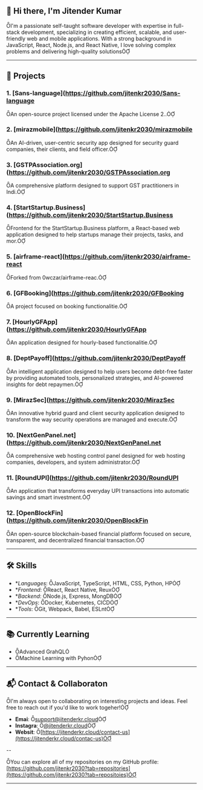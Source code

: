 
## 👋 Hi there, I'm Jitender Kumar
I'm a passionate self-taught software developer with expertise in full-stack development, specializing in creating efficient, scalable, and user-friendly web and mobile applications. With a strong background in JavaScript, React, Node.js, and React Native, I love solving complex problems and delivering high-quality solutions

---

## 🚀 Projects

### 1. [Sans-language](https://github.com/jitenkr2030/Sans-language
An open-source project licensed under the Apache License 2..

### 2. [mirazmobile](https://github.com/jitenkr2030/mirazmobile
An AI-driven, user-centric security app designed for security guard companies, their clients, and field officer.

### 3. [GSTPAssociation.org](https://github.com/jitenkr2030/GSTPAssociation.org
A comprehensive platform designed to support GST practitioners in Indi.

### 4. [StartStartup.Business](https://github.com/jitenkr2030/StartStartup.Business
Frontend for the StartStartup.Business platform, a React-based web application designed to help startups manage their projects, tasks, and mor.

### 5. [airframe-react](https://github.com/jitenkr2030/airframe-react
Forked from 0wczar/airframe-reac.

### 6. [GFBooking](https://github.com/jitenkr2030/GFBooking
A project focused on booking functionalitie.

### 7. [HourlyGFApp](https://github.com/jitenkr2030/HourlyGFApp
An application designed for hourly-based functionalitie.

### 8. [DeptPayoff](https://github.com/jitenkr2030/DeptPayoff
An intelligent application designed to help users become debt-free faster by providing automated tools, personalized strategies, and AI-powered insights for debt repaymen.

### 9. [MirazSec](https://github.com/jitenkr2030/MirazSec
An innovative hybrid guard and client security application designed to transform the way security operations are managed and execute.

### 10. [NextGenPanel.net](https://github.com/jitenkr2030/NextGenPanel.net
A comprehensive web hosting control panel designed for web hosting companies, developers, and system administrator.

### 11. [RoundUPI](https://github.com/jitenkr2030/RoundUPI
An application that transforms everyday UPI transactions into automatic savings and smart investment.

### 12. [OpenBlockFin](https://github.com/jitenkr2030/OpenBlockFin
An open-source blockchain-based financial platform focused on secure, transparent, and decentralized financial transaction.

---

## 🛠️ Skills

- **Languages*: JavaScript, TypeScript, HTML, CSS, Python, HP
- **Frontend*: React, React Native, Reux
- **Backend*: Node.js, Express, MongDB
- **DevOps*: Docker, Kubernetes, CICD
- **Tools*: Git, Webpack, Babel, ESLnt

---

## 📚 Currently Learning
- Advanced GrahQL
- Machine Learning with Pyhon

---

## 📬 Contact & Collaboraton

I'm always open to collaborating on interesting projects and ideas. Feel free to reach out if you'd like to work togeher!

- **Emai**: [support@jitenderkr.cloud](mailto:support@jitenderkr.coud)
- **Instagra**: [@jitenderkr.cloud](https://www.instagram.com/jitenderkr.coud)
- **Websit**: [https://jitenderkr.cloud/contact-us](https://jitenderkr.cloud/contac-us)

--

You can explore all of my repositories on my GitHub profile: [https://github.com/jitenkr2030?tab=repositories](https://github.com/jitenkr2030?tab=repositoies)

--- 
